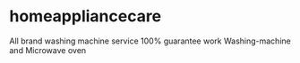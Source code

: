 # homeappliancecare
All brand washing machine service 100% guarantee work 
</b>
Washing-machine and Microwave oven

